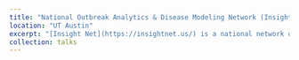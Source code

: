 ```yaml
---
title: "National Outbreak Analytics & Disease Modeling Network (Insight Net)"
location: "UT Austin"
excerpt: "[Insight Net](https://insightnet.us/) is a national network of centers working to improve our collective ability to understand, predict, prepare for, and respond to infectious disease threats through collaboration between analytic experts and public health departments..<br/><imgsrc='https://raw.githubusercontent.com/bikaiming93/bikaiming93.github.io/master/images/Re3.png?raw=true' alt='Digital Twin Project Image'>"
collection: talks
---
```

